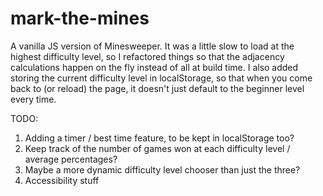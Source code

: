 # mark-the-mines

A vanilla JS version of Minesweeper. It was a little slow to load at the highest difficulty level, so I refactored things so that the adjacency calculations happen on the fly instead of all at build time. I also added storing the current difficulty level in localStorage, so that when you come back to (or reload) the page, it doesn't just default to the beginner level every time.

TODO:
1. Adding a timer / best time feature, to be kept in localStorage too?
2. Keep track of the number of games won at each difficulty level / average percentages?
3. Maybe a more dynamic difficulty level chooser than just the three?
4. Accessibility stuff